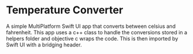 #  Temperature Converter
A simple MultiPlatform Swift UI app that converts between celsius and fahrenheit.
This app uses a c++ class to handle the conversions stored in a helpers folder
and objective c wraps the code. This is then imported by Swift UI with a bridging header. 

